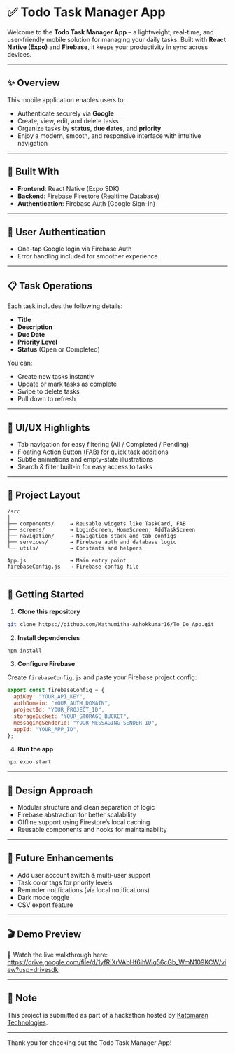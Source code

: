 # ✅ Todo Task Manager App

Welcome to the **Todo Task Manager App** – a lightweight, real-time, and user-friendly mobile solution for managing your daily tasks. Built with **React Native (Expo)** and **Firebase**, it keeps your productivity in sync across devices.

---

## ✨ Overview

This mobile application enables users to:
- Authenticate securely via **Google**
- Create, view, edit, and delete tasks
- Organize tasks by **status**, **due dates**, and **priority**
- Enjoy a modern, smooth, and responsive interface with intuitive navigation

---

## 🔧 Built With

- **Frontend**: React Native (Expo SDK)
- **Backend**: Firebase Firestore (Realtime Database)
- **Authentication**: Firebase Auth (Google Sign-In)

---

## 🔐 User Authentication

- One-tap Google login via Firebase Auth
- Error handling included for smoother experience

---

## 📋 Task Operations

Each task includes the following details:
- **Title**
- **Description**
- **Due Date**
- **Priority Level**
- **Status** (Open or Completed)

You can:
- Create new tasks instantly
- Update or mark tasks as complete
- Swipe to delete tasks
- Pull down to refresh

---

## 📱 UI/UX Highlights

- Tab navigation for easy filtering (All / Completed / Pending)
- Floating Action Button (FAB) for quick task additions
- Subtle animations and empty-state illustrations
- Search & filter built-in for easy access to tasks

---

## 📂 Project Layout

```
/src
│
├── components/     → Reusable widgets like TaskCard, FAB
├── screens/        → LoginScreen, HomeScreen, AddTaskScreen
├── navigation/     → Navigation stack and tab configs
├── services/       → Firebase auth and database logic
└── utils/          → Constants and helpers

App.js              → Main entry point
firebaseConfig.js   → Firebase config file
```

---

## 🚀 Getting Started

1. **Clone this repository**

```bash
git clone https://github.com/Mathumitha-Ashokkumar16/To_Do_App.git
```

2. **Install dependencies**

```bash
npm install
```

3. **Configure Firebase**

Create `firebaseConfig.js` and paste your Firebase project config:

```js
export const firebaseConfig = {
  apiKey: "YOUR_API_KEY",
  authDomain: "YOUR_AUTH_DOMAIN",
  projectId: "YOUR_PROJECT_ID",
  storageBucket: "YOUR_STORAGE_BUCKET",
  messagingSenderId: "YOUR_MESSAGING_SENDER_ID",
  appId: "YOUR_APP_ID",
};
```

4. **Run the app**

```bash
npx expo start
```

---

## 🧠 Design Approach

- Modular structure and clean separation of logic
- Firebase abstraction for better scalability
- Offline support using Firestore’s local caching
- Reusable components and hooks for maintainability

---

## 🌱 Future Enhancements

- Add user account switch & multi-user support
- Task color tags for priority levels
- Reminder notifications (via local notifications)
- Dark mode toggle
- CSV export feature

---

## 🎬 Demo Preview

🎥 Watch the live walkthrough here: https://drive.google.com/file/d/1yfRIXrVAbHf6ihWiq56cGb_WmN109KCW/view?usp=drivesdk

---

## 📝 Note

This project is submitted as part of a hackathon hosted by [Katomaran Technologies](https://www.katomaran.com).

---

Thank you for checking out the Todo Task Manager App!
